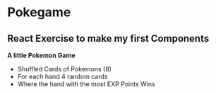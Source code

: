 # Pokegame

## React Exercise to make my first Components

**A little Pokemon Game**

- Shuffled Cards of Pokemons (8)
- For each hand 4 random cards
- Where the hand with the most EXP Points Wins
